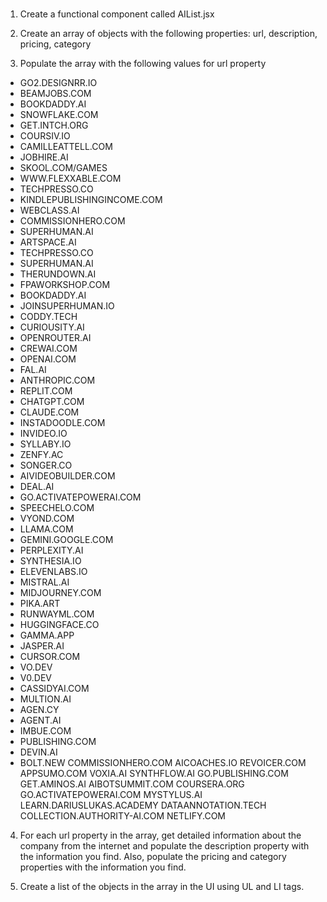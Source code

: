 ### 
1. Create a functional component called AIList.jsx

2. Create an array of objects with the following properties: url, description, pricing, category

3. Populate the array with the following values for url property
  - GO2.DESIGNRR.IO
  - BEAMJOBS.COM
  - BOOKDADDY.AI
  - SNOWFLAKE.COM
  - GET.INTCH.ORG
  - COURSIV.IO
  - CAMILLEATTELL.COM
  - JOBHIRE.AI
  - SKOOL.COM/GAMES
  - WWW.FLEXXABLE.COM
  - TECHPRESSO.CO
  - KINDLEPUBLISHINGINCOME.COM
  - WEBCLASS.AI
  - COMMISSIONHERO.COM
  - SUPERHUMAN.AI
  - ARTSPACE.AI
  - TECHPRESSO.CO
  - SUPERHUMAN.AI
  - THERUNDOWN.AI
  - FPAWORKSHOP.COM
  - BOOKDADDY.AI
  - JOINSUPERHUMAN.IO
  - CODDY.TECH
  - CURIOUSITY.AI
  - OPENROUTER.AI
  - CREWAI.COM
  - OPENAI.COM
  - FAL.AI
  - ANTHROPIC.COM
  - REPLIT.COM
  - CHATGPT.COM
  - CLAUDE.COM
 - INSTADOODLE.COM
 - INVIDEO.IO
 - SYLLABY.IO
 - ZENFY.AC
 - SONGER.CO
 - AIVIDEOBUILDER.COM
 - DEAL.AI
 - GO.ACTIVATEPOWERAI.COM
 - SPEECHELO.COM
 - VYOND.COM
 - LLAMA.COM
 - GEMINI.GOOGLE.COM
 - PERPLEXITY.AI
 - SYNTHESIA.IO
 - ELEVENLABS.IO
 - MISTRAL.AI
 - MIDJOURNEY.COM
 - PIKA.ART
 - RUNWAYML.COM
 - HUGGINGFACE.CO
 - GAMMA.APP
 - JASPER.AI
 - CURSOR.COM
 - VO.DEV
 - V0.DEV
 - CASSIDYAI.COM
 - MULTION.AI
 - AGEN.CY
 - AGENT.AI
 - IMBUE.COM
 - PUBLISHING.COM
 - DEVIN.AI
 - BOLT.NEW
 COMMISSIONHERO.COM
AICOACHES.IO
REVOICER.COM
APPSUMO.COM
VOXIA.AI
SYNTHFLOW.AI
GO.PUBLISHING.COM
GET.AMINOS.AI
AIBOTSUMMIT.COM
COURSERA.ORG
GO.ACTIVATEPOWERAI.COM
MYSTYLUS.AI
LEARN.DARIUSLUKAS.ACADEMY
DATAANNOTATION.TECH
COLLECTION.AUTHORITY-AI.COM
NETLIFY.COM

4. For each url property in the array, get detailed information about the company from the internet and populate the description property with the information you find. Also, populate the pricing and category properties with the information you find.

5. Create a list of the objects in the array in the UI using UL and LI tags.